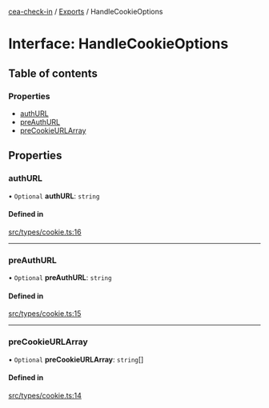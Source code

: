 [cea-check-in](../README.md) / [Exports](../modules.md) / HandleCookieOptions

# Interface: HandleCookieOptions

## Table of contents

### Properties

- [authURL](../interfaces/HandleCookieOptions.md#authurl)
- [preAuthURL](../interfaces/HandleCookieOptions.md#preauthurl)
- [preCookieURLArray](../interfaces/HandleCookieOptions.md#precookieurlarray)

## Properties

### authURL

• `Optional` **authURL**: `string`

#### Defined in

[src/types/cookie.ts:16](https://github.com/ceajs/cea/blob/08338e7/core/src/types/cookie.ts#L16)

___

### preAuthURL

• `Optional` **preAuthURL**: `string`

#### Defined in

[src/types/cookie.ts:15](https://github.com/ceajs/cea/blob/08338e7/core/src/types/cookie.ts#L15)

___

### preCookieURLArray

• `Optional` **preCookieURLArray**: `string`[]

#### Defined in

[src/types/cookie.ts:14](https://github.com/ceajs/cea/blob/08338e7/core/src/types/cookie.ts#L14)
